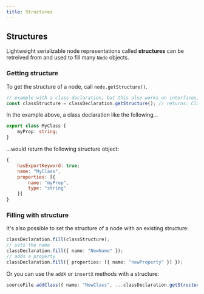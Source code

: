 ```yaml
---
title: Structures
---
```


## Structures

Lightweight serializable node representations called **structures** can be retreived from and used to
fill many `Node` objects.

### Getting structure

To get the structure of a node, call `node.getStructure()`.

```ts
// example with a class declaration, but this also works on interfaces, enums, and many other nodes.
const classStructure = classDeclaration.getStructure(); // returns: ClassDeclarationStructure
```

In the example above, a class declaration like the following...

```ts
export class MyClass {
    myProp: string;
}
```

...would return the following structure object:

```js
{
    hasExportKeyword: true;
    name: "MyClass",
    properties: [{
        name: "myProp",
        type: "string"
    }]
}
```

### Filling with structure

It's also possible to set the structure of a node with an existing structure:

```ts
classDeclaration.fill(classStructure);
// sets the name
classDeclaration.fill({ name: "NewName" });
// adds a property
classDeclaration.fill({ properties: [{ name: "newProperty" }] });
```

Or you can use the `addX` or `insertX` methods with a structure:

```ts
sourceFile.addClass({ name: "NewClass", ...classDeclaration.getStructure() });
```
